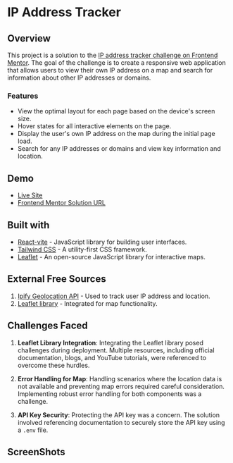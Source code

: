 # IP Address Tracker 

## Overview

This project is a solution to the [IP address tracker challenge on Frontend Mentor](https://www.frontendmentor.io/challenges/ip-address-tracker-I8-0yYAH0). The goal of the challenge is to create a responsive web application that allows users to view their own IP address on a map and search for information about other IP addresses or domains.

### Features

- View the optimal layout for each page based on the device's screen size.
- Hover states for all interactive elements on the page.
- Display the user's own IP address on the map during the initial page load.
- Search for any IP addresses or domains and view key information and location.

## Demo

- [Live Site](https://vinayak9669.github.io/IP-ADDRESS-TRACKER/)
- [Frontend Mentor Solution URL](https://your-solution-url.com)

## Built with

- [React-vite](https://reactjs.org/) - JavaScript library for building user interfaces.
- [Tailwind CSS](https://tailwindcss.com/) - A utility-first CSS framework.
- [Leaflet](https://leafletjs.com/) - An open-source JavaScript library for interactive maps.

## External Free Sources

1. [Ipify Geolocation API](https://www.ipify.org/) - Used to track user IP address and location.
2. [Leaflet library](https://leafletjs.com/) - Integrated for map functionality.

## Challenges Faced

1. **Leaflet Library Integration**: Integrating the Leaflet library posed challenges during deployment. Multiple resources, including official documentation, blogs, and YouTube tutorials, were referenced to overcome these hurdles.

2. **Error Handling for Map**: Handling scenarios where the location data is not available and preventing map errors required careful consideration. Implementing robust error handling for both components was a challenge.

3. **API Key Security**: Protecting the API key was a concern. The solution involved referencing documentation to securely store the API key using a `.env` file.

## ScreenShots
